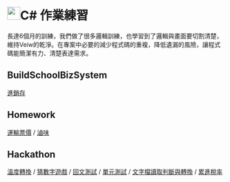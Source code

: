 # <img src=https://static.wixstatic.com/media/5a71f2_0f4c475255a540eeafdb78445852d7fe~mv2.png/v1/fill/w_170,h_170,al_c,usm_0.66_1.00_0.01/5a71f2_0f4c475255a540eeafdb78445852d7fe~mv2.png height=30></img>C# 作業練習
長達6個月的訓練，我們做了很多邏輯訓練，也學習到了邏輯與畫面要切割清楚，維持Veiw的乾淨。在專案中必要的減少程式碼的重複，降低遺漏的風險，讓程式碼能簡潔有力、清楚表達需求。
## BuildSchoolBizSystem
[進銷存](https://github.com/KuanTsai/C-Sharp-practice/tree/master/BuildSchoolBizSystem)
## Homework  
[運輸票價](https://github.com/KuanTsai/C-Sharp-practice/tree/master/Homework_001/%E9%81%8B%E8%BC%B8%E7%A5%A8%E5%83%B9) / 
[滷味](https://github.com/KuanTsai/C-Sharp-practice/tree/master/Homework_002/%E6%BB%B7%E5%91%B3)
    
## Hackathon
[溫度轉換](https://github.com/KuanTsai/C-Sharp-practice/tree/master/Hackathon20180226/%E6%BA%AB%E5%BA%A6%E8%BD%89%E6%8F%9B) / 
[猜數字遊戲](https://github.com/KuanTsai/C-Sharp-practice/tree/master/Hackathon20180226/%E7%8C%9C%E6%95%B8%E5%AD%97%E9%81%8A%E6%88%B2) / 
[回文測試](https://github.com/KuanTsai/C-Sharp-practice/tree/master/Hackathon20180313/%E5%9B%9E%E6%96%87%E6%B8%AC%E8%A9%A6) / 
[單元測試](https://github.com/KuanTsai/C-Sharp-practice/tree/master/Hackathon20180313/%E5%9B%9E%E6%96%87%E6%B8%AC%E8%A9%A6Tests) / 
[文字檔讀取判斷與轉換](https://github.com/KuanTsai/C-Sharp-practice/tree/master/Hackathon20180313/%E6%96%87%E5%AD%97%E6%AA%94%E8%AE%80%E5%8F%96%E5%88%A4%E6%96%B7%E8%88%87%E8%BD%89%E6%8F%9B) / 
[累進稅率](https://github.com/KuanTsai/C-Sharp-practice/tree/master/Hackathon20180313/%E7%B4%AF%E9%80%B2%E7%A8%85%E7%8E%87)


